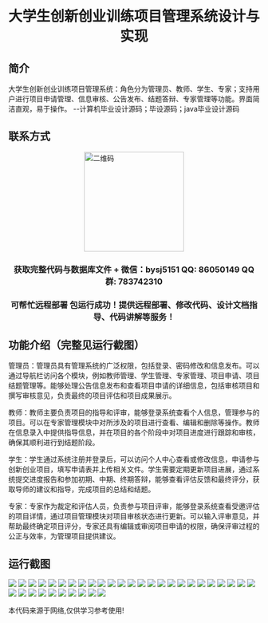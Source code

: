 <p><h1 align="center">大学生创新创业训练项目管理系统设计与实现</h1></p>

## 简介
大学生创新创业训练项目管理系统：角色分为管理员、教师、学生、专家；支持用户进行项目申请管理、信息审核、公告发布、结题答辩、专家管理等功能。界面简洁直观，易于操作。    --计算机毕业设计源码；毕设源码；java毕业设计源码


## 联系方式
<img src="https://bs-1329754181.cos.ap-shanghai.myqcloud.com/wx.jpg" alt="二维码" style="display: block; margin: 0 auto;" width="200px">
<p><h3 align="center">获取完整代码与数据库文件 + 微信：bysj5151 QQ: 86050149 QQ群: 783742310</h3></p>
<p><h3 align="center">可帮忙远程部署 包运行成功！提供远程部署、修改代码、设计文档指导、代码讲解等服务！</h3></p>

## 功能介绍（完整见运行截图）
管理员：管理员具有管理系统的广泛权限，包括登录、密码修改和信息发布。可以通过导航栏访问各个模块，例如教师管理、学生管理、专家管理、项目申请、项目结题管理等。能够处理公告信息发布和查看项目申请的详细信息，包括审核项目和撰写审核意见，负责最终的项目评估和项目成果展示。

教师：教师主要负责项目的指导和评审，能够登录系统查看个人信息，管理参与的项目。可以在专家管理模块中对所涉及的项目进行查看、编辑和删除等操作。教师在信息录入中提供指导信息，并在项目的各个阶段中对项目进度进行跟踪和审核，确保其顺利进行到结题阶段。

学生：学生通过系统注册并登录后，可以访问个人中心查看或修改信息，申请参与创新创业项目，填写申请表并上传相关文件。学生需要定期更新项目进展，通过系统提交进度报告和参加初期、中期、终期答辩，能够查看评估反馈和最终评分，获取导师的建议和指导，完成项目的总结和结题。

专家：专家作为裁定和评估人员，负责参与项目评审，能够登录系统查看受邀评估的项目详情，通过项目管理模块对项目审核状态进行更新。可以输入评审意见，并帮助最终确定项目评分，专家还具有编辑或审阅项目申请的权限，确保评审过程的公正与效率，为管理项目提供建议。


## 运行截图
![](https://bs-1329754181.cos.ap-shanghai.myqcloud.com/spring/CollegeStudentInnovationEntrepreneurshipProjectManagementSystemDesignAndImplementation/img/001.jpg)
![](https://bs-1329754181.cos.ap-shanghai.myqcloud.com/spring/CollegeStudentInnovationEntrepreneurshipProjectManagementSystemDesignAndImplementation/img/002.jpg)
![](https://bs-1329754181.cos.ap-shanghai.myqcloud.com/spring/CollegeStudentInnovationEntrepreneurshipProjectManagementSystemDesignAndImplementation/img/003.jpg)
![](https://bs-1329754181.cos.ap-shanghai.myqcloud.com/spring/CollegeStudentInnovationEntrepreneurshipProjectManagementSystemDesignAndImplementation/img/004.jpg)
![](https://bs-1329754181.cos.ap-shanghai.myqcloud.com/spring/CollegeStudentInnovationEntrepreneurshipProjectManagementSystemDesignAndImplementation/img/005.jpg)
![](https://bs-1329754181.cos.ap-shanghai.myqcloud.com/spring/CollegeStudentInnovationEntrepreneurshipProjectManagementSystemDesignAndImplementation/img/006.jpg)
![](https://bs-1329754181.cos.ap-shanghai.myqcloud.com/spring/CollegeStudentInnovationEntrepreneurshipProjectManagementSystemDesignAndImplementation/img/007.jpg)
![](https://bs-1329754181.cos.ap-shanghai.myqcloud.com/spring/CollegeStudentInnovationEntrepreneurshipProjectManagementSystemDesignAndImplementation/img/008.jpg)
![](https://bs-1329754181.cos.ap-shanghai.myqcloud.com/spring/CollegeStudentInnovationEntrepreneurshipProjectManagementSystemDesignAndImplementation/img/009.jpg)
![](https://bs-1329754181.cos.ap-shanghai.myqcloud.com/spring/CollegeStudentInnovationEntrepreneurshipProjectManagementSystemDesignAndImplementation/img/010.jpg)
![](https://bs-1329754181.cos.ap-shanghai.myqcloud.com/spring/CollegeStudentInnovationEntrepreneurshipProjectManagementSystemDesignAndImplementation/img/011.jpg)
![](https://bs-1329754181.cos.ap-shanghai.myqcloud.com/spring/CollegeStudentInnovationEntrepreneurshipProjectManagementSystemDesignAndImplementation/img/012.jpg)
![](https://bs-1329754181.cos.ap-shanghai.myqcloud.com/spring/CollegeStudentInnovationEntrepreneurshipProjectManagementSystemDesignAndImplementation/img/013.jpg)
![](https://bs-1329754181.cos.ap-shanghai.myqcloud.com/spring/CollegeStudentInnovationEntrepreneurshipProjectManagementSystemDesignAndImplementation/img/014.jpg)
![](https://bs-1329754181.cos.ap-shanghai.myqcloud.com/spring/CollegeStudentInnovationEntrepreneurshipProjectManagementSystemDesignAndImplementation/img/015.jpg)
![](https://bs-1329754181.cos.ap-shanghai.myqcloud.com/spring/CollegeStudentInnovationEntrepreneurshipProjectManagementSystemDesignAndImplementation/img/016.jpg)
![](https://bs-1329754181.cos.ap-shanghai.myqcloud.com/spring/CollegeStudentInnovationEntrepreneurshipProjectManagementSystemDesignAndImplementation/img/017.jpg)
![](https://bs-1329754181.cos.ap-shanghai.myqcloud.com/spring/CollegeStudentInnovationEntrepreneurshipProjectManagementSystemDesignAndImplementation/img/018.jpg)
![](https://bs-1329754181.cos.ap-shanghai.myqcloud.com/spring/CollegeStudentInnovationEntrepreneurshipProjectManagementSystemDesignAndImplementation/img/019.jpg)
![](https://bs-1329754181.cos.ap-shanghai.myqcloud.com/spring/CollegeStudentInnovationEntrepreneurshipProjectManagementSystemDesignAndImplementation/img/020.jpg)
![](https://bs-1329754181.cos.ap-shanghai.myqcloud.com/spring/CollegeStudentInnovationEntrepreneurshipProjectManagementSystemDesignAndImplementation/img/021.jpg)
![](https://bs-1329754181.cos.ap-shanghai.myqcloud.com/spring/CollegeStudentInnovationEntrepreneurshipProjectManagementSystemDesignAndImplementation/img/022.jpg)
![](https://bs-1329754181.cos.ap-shanghai.myqcloud.com/spring/CollegeStudentInnovationEntrepreneurshipProjectManagementSystemDesignAndImplementation/img/023.jpg)
![](https://bs-1329754181.cos.ap-shanghai.myqcloud.com/spring/CollegeStudentInnovationEntrepreneurshipProjectManagementSystemDesignAndImplementation/img/024.jpg)
![](https://bs-1329754181.cos.ap-shanghai.myqcloud.com/spring/CollegeStudentInnovationEntrepreneurshipProjectManagementSystemDesignAndImplementation/img/025.jpg)
![](https://bs-1329754181.cos.ap-shanghai.myqcloud.com/spring/CollegeStudentInnovationEntrepreneurshipProjectManagementSystemDesignAndImplementation/img/026.jpg)
![](https://bs-1329754181.cos.ap-shanghai.myqcloud.com/spring/CollegeStudentInnovationEntrepreneurshipProjectManagementSystemDesignAndImplementation/img/027.jpg)
![](https://bs-1329754181.cos.ap-shanghai.myqcloud.com/spring/CollegeStudentInnovationEntrepreneurshipProjectManagementSystemDesignAndImplementation/img/028.jpg)
![](https://bs-1329754181.cos.ap-shanghai.myqcloud.com/spring/CollegeStudentInnovationEntrepreneurshipProjectManagementSystemDesignAndImplementation/img/029.jpg)
![](https://bs-1329754181.cos.ap-shanghai.myqcloud.com/spring/CollegeStudentInnovationEntrepreneurshipProjectManagementSystemDesignAndImplementation/img/030.jpg)
![](https://bs-1329754181.cos.ap-shanghai.myqcloud.com/spring/CollegeStudentInnovationEntrepreneurshipProjectManagementSystemDesignAndImplementation/img/031.jpg)
![](https://bs-1329754181.cos.ap-shanghai.myqcloud.com/spring/CollegeStudentInnovationEntrepreneurshipProjectManagementSystemDesignAndImplementation/img/032.jpg)
![](https://bs-1329754181.cos.ap-shanghai.myqcloud.com/spring/CollegeStudentInnovationEntrepreneurshipProjectManagementSystemDesignAndImplementation/img/033.jpg)
![](https://bs-1329754181.cos.ap-shanghai.myqcloud.com/spring/CollegeStudentInnovationEntrepreneurshipProjectManagementSystemDesignAndImplementation/img/034.jpg)
![](https://bs-1329754181.cos.ap-shanghai.myqcloud.com/spring/CollegeStudentInnovationEntrepreneurshipProjectManagementSystemDesignAndImplementation/img/035.jpg)

<p>本代码来源于网络,仅供学习参考使用!</p>
